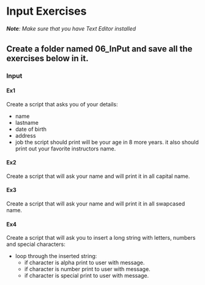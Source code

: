 # Input Exercises
<!-- talking about input, standard input and how to use them in python3-->

###### **Note**: Make sure that you have Text Editor installed

## Create a folder named 06_InPut and save all the exercises below in it.

### Input

#### Ex1

Create a script that asks you of your details:
- name
- lastname
- date of birth
- address
- job
the script should print will be your age in 8 more years.
it also should print out your favorite instructors name.


#### Ex2

Create a script that will ask your name and will print it in all capital name.

#### Ex3

Create a script that will ask your name and will print it in all swapcased name.

#### Ex4

Create a script that will ask you to insert a long string with letters, numbers and special characters:
- loop through the inserted string:
  - if character is alpha print to user with message.
  - if character is number print to user with message.
  - if character is special print to user with message.



